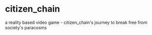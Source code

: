 # citizen_chain
a reality based video game - citizen_chain's journey to break free from society's paracosms
